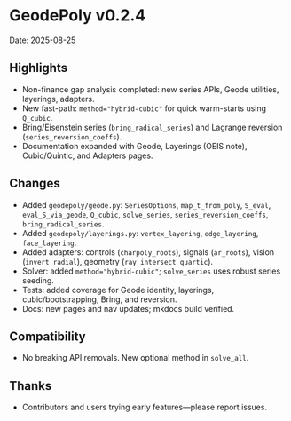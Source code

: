 # GeodePoly v0.2.4

Date: 2025-08-25

## Highlights
- Non-finance gap analysis completed: new series APIs, Geode utilities, layerings, adapters.
- New fast-path: `method="hybrid-cubic"` for quick warm-starts using `Q_cubic`.
- Bring/Eisenstein series (`bring_radical_series`) and Lagrange reversion (`series_reversion_coeffs`).
- Documentation expanded with Geode, Layerings (OEIS note), Cubic/Quintic, and Adapters pages.

## Changes
- Added `geodepoly/geode.py`: `SeriesOptions`, `map_t_from_poly`, `S_eval`, `eval_S_via_geode`, `Q_cubic`, `solve_series`, `series_reversion_coeffs`, `bring_radical_series`.
- Added `geodepoly/layerings.py`: `vertex_layering`, `edge_layering`, `face_layering`.
- Added adapters: controls (`charpoly_roots`), signals (`ar_roots`), vision (`invert_radial`), geometry (`ray_intersect_quartic`).
- Solver: added `method="hybrid-cubic"`; `solve_series` uses robust series seeding.
- Tests: added coverage for Geode identity, layerings, cubic/bootstrapping, Bring, and reversion.
- Docs: new pages and nav updates; mkdocs build verified.

## Compatibility
- No breaking API removals. New optional method in `solve_all`.

## Thanks
- Contributors and users trying early features—please report issues.
